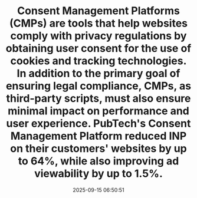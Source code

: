 ---
layout: post
title:  "Consent Management Platforms (CMPs) are tools that help websites comply with privacy regulations by obtaining user consent for the use of cookies and tracking technologies. In addition to the primary goal of ensuring legal compliance, CMPs, as third-party scripts, must also ensure minimal impact on performance and user experience. PubTech's Consent Management Platform reduced INP on their customers' websites by up to 64%, while also improving ad viewability by up to 1.5%."
storySource: "https://web.dev/case-studies/pubconsent-inp"
date:   2025-09-15 06:50:51
permalink: "/{{ page.date | date: '%Y/%m/%d' }}/{{ page.fileSlug }}/"
tags:
 - ads
 - ad viewability
 - INP
 - core web vitals
 - "2024"
---